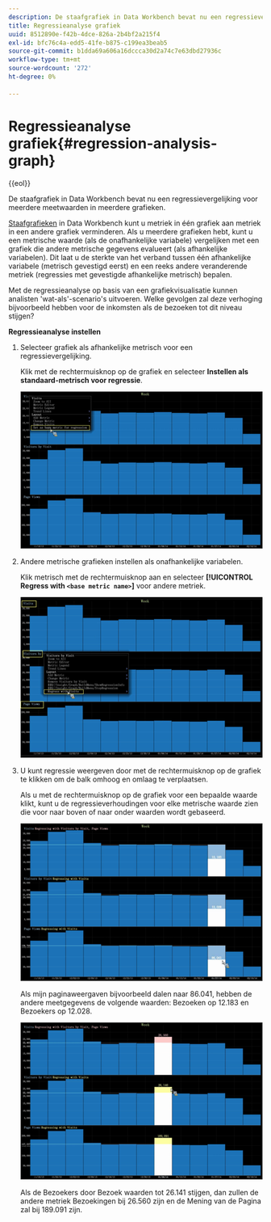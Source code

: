 ```yaml
---
description: De staafgrafiek in Data Workbench bevat nu een regressievergelijking voor meerdere meetwaarden in meerdere grafieken.
title: Regressieanalyse grafiek
uuid: 8512890e-f42b-4dce-826a-2b4bf2a215f4
exl-id: bfc76c4a-edd5-41fe-b875-c199ea3beab5
source-git-commit: b1dda69a606a16dccca30d2a74c7e63dbd27936c
workflow-type: tm+mt
source-wordcount: '272'
ht-degree: 0%

---
```


# Regressieanalyse grafiek{#regression-analysis-graph}

{{eol}}

De staafgrafiek in Data Workbench bevat nu een regressievergelijking voor meerdere meetwaarden in meerdere grafieken.

[Staafgrafieken](https://experienceleague.adobe.com/docs/data-workbench/using/client/analysis-visualizations/graphs/c-graphs.html) in Data Workbench kunt u metriek in één grafiek aan metriek in een andere grafiek verminderen. Als u meerdere grafieken hebt, kunt u een metrische waarde (als de onafhankelijke variabele) vergelijken met een grafiek die andere metrische gegevens evalueert (als afhankelijke variabelen). Dit laat u de sterkte van het verband tussen één afhankelijke variabele (metrisch gevestigd eerst) en een reeks andere veranderende metriek (regressies met gevestigde afhankelijke metrisch) bepalen.

Met de regressieanalyse op basis van een grafiekvisualisatie kunnen analisten &#39;wat-als&#39;-scenario&#39;s uitvoeren. Welke gevolgen zal deze verhoging bijvoorbeeld hebben voor de inkomsten als de bezoeken tot dit niveau stijgen?

**Regressieanalyse instellen**

1. Selecteer grafiek als afhankelijke metrisch voor een regressievergelijking.

   Klik met de rechtermuisknop op de grafiek en selecteer **Instellen als standaard-metrisch voor regressie**.

   ![](assets/c_graph_regression_1.png)

1. Andere metrische grafieken instellen als onafhankelijke variabelen.

   Klik metrisch met de rechtermuisknop aan en selecteer **[!UICONTROL Regress with `<base metric name>`]** voor andere metriek.

   ![](assets/c_graph_regression.png)

1. U kunt regressie weergeven door met de rechtermuisknop op de grafiek te klikken om de balk omhoog en omlaag te verplaatsen.

   Als u met de rechtermuisknop op de grafiek voor een bepaalde waarde klikt, kunt u de regressieverhoudingen voor elke metrische waarde zien die voor naar boven of naar onder waarden wordt gebaseerd.

   ![](assets/c_graph_regression_2.png)

   Als mijn paginaweergaven bijvoorbeeld dalen naar 86.041, hebben de andere meetgegevens de volgende waarden: Bezoeken op 12.183 en Bezoekers op 12.028.

   ![](assets/c_graph_regression_3.png)

   Als de Bezoekers door Bezoek waarden tot 26.141 stijgen, dan zullen de andere metriek Bezoekingen bij 26.560 zijn en de Mening van de Pagina zal bij 189.091 zijn.
